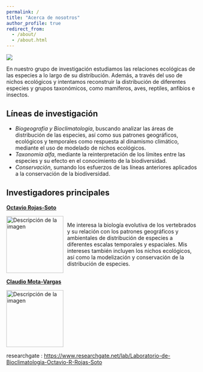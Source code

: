 ```yaml
---
permalink: /
title: "Acerca de nosotros"
author_profile: true
redirect_from: 
  - /about/
  - /about.html
---
```

![](https://labbioclim.github.io/bioclimat/images/grupo.png)

En nuestro grupo de investigación estudiamos las relaciones ecológicas de las especies a lo largo de su distribución. Además, a través del uso de nichos ecológicos y intentamos reconstruir la distribución de diferentes especies y grupos taxonómicos, como mamíferos, aves, reptiles, anfibios e insectos. 

Líneas de investigación
------
* *Biogeografía y Bioclimatología*, buscando analizar las áreas de distribución de las especies, así como sus patrones geográficos, ecológicos y temporales como respuesta al dinamismo climático, mediante el uso de modelado de nichos ecológicos.
* *Taxonomía alfa*, mediante la reinterpretación de los límites entre las especies y su efecto en el conocimiento de la biodiversidad.
* *Conservación*, sumando los esfuerzos de las líneas anteriores aplicados a la conservación de la biodiversidad.

Investigadores principales
------
[**Octavio Rojas-Soto**](https://www.researchgate.net/profile/Octavio-Rojas-Soto)

<div style="display: flex; align-items: center;">
  <img src="https://labbioclim.github.io/bioclimat/images/octavio.png" alt="Descripción de la imagen" width="150" style="margin-right: 10px;">
  <p>Me interesa la biología evolutiva de los vertebrados y su relación con los patrones geográficos y ambientales de distribución de especies a diferentes escalas temporales y espaciales. Mis intereses también incluyen los nichos ecológicos, así como la modelización y conservación de la distribución de especies.</p>
</div>

[**Claudio Mota-Vargas**](https://www.researchgate.net/profile/Claudio-Mota-Vargas)

<img src="https://labbioclim.github.io/bioclimat/images/claudio.png" alt="Descripción de la imagen" width="150">

researchgate     : https://www.researchgate.net/lab/Laboratorio-de-Bioclimatologia-Octavio-R-Rojas-Soto


